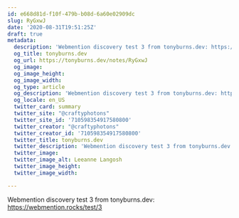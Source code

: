 ```yaml
---
id: e668d81d-f10f-479b-b08d-6a60e02909dc
slug: RyGxwJ
date: '2020-08-31T19:51:25Z'
draft: true
metadata:
  description: 'Webmention discovery test 3 from tonyburns.dev: https://webmention.rocks/test/3 '
  og_title: tonyburns.dev
  og_url: https://tonyburns.dev/notes/RyGxwJ
  og_image: 
  og_image_height: 
  og_image_width: 
  og_type: article
  og_description: 'Webmention discovery test 3 from tonyburns.dev: https://webmention.rocks/test/3 '
  og_locale: en_US
  twitter_card: summary
  twitter_site: "@craftyphotons"
  twitter_site_id: '710598354917580800'
  twitter_creator: "@craftyphotons"
  twitter_creator_id: '710598354917580800'
  twitter_title: tonyburns.dev
  twitter_description: 'Webmention discovery test 3 from tonyburns.dev: https://webmention.rocks/test/3 '
  twitter_image: 
  twitter_image_alt: Leeanne Langosh
  twitter_image_height: 
  twitter_image_width: 

---
```


Webmention discovery test 3 from tonyburns.dev: https://webmention.rocks/test/3
